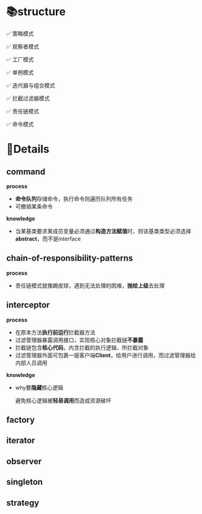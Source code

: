 # 📚structure

✅  策略模式

✅  观察者模式

✅  工厂模式

✅  单例模式

✅  迭代器与组合模式

✅  拦截过滤器模式

✅  责任链模式

✅  命令模式





# 📖Details

## command

**process**

- **命令队列**存储命令，执行命令则遍历队列所有任务
- 可撤销某条命令

**knowledge**

- 当某基类要求某成员变量必须通过**构造方法赋值**时，则该基类类型必须选择**abstract**，而不是interface







## chain-of-responsibility-patterns

**process**

- 责任链模式就像踢皮球，遇到无法处理的困难，**抛给上级**去处理





## interceptor

**process**

- 在原本方法**执行前运行**拦截器方法
- 过滤管理器暴露调用接口，实现核心对象拦截链**不暴露**
- 拦截链包含**核心代码**，内含拦截的执行逻辑、所拦截对象
- 过滤管理器外面可包裹一层客户端**Client**，给用户进行调用，而过滤管理器给内部人员调用

**knowledge**

- why要**隐藏**核心逻辑

  避免核心逻辑被**轻易调用**而造成资源破坏



## factory



## iterator



## observer



## singleton



## strategy





